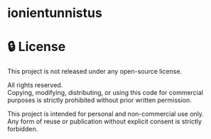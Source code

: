 # ionientunnistus
# 🔒 License

This project is not released under any open-source license.

All rights reserved.  
Copying, modifying, distributing, or using this code for commercial purposes is strictly prohibited without prior written permission.

This project is intended for personal and non-commercial use only.  
Any form of reuse or publication without explicit consent is strictly forbidden.

